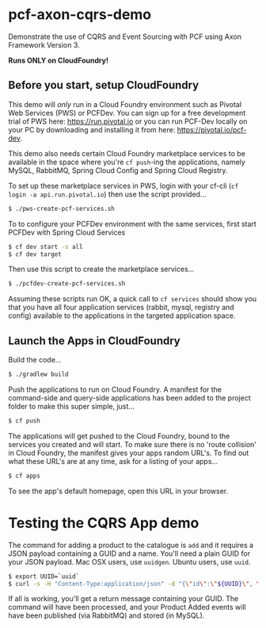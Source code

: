 # pcf-axon-cqrs-demo

Demonstrate the use of CQRS and Event Sourcing with PCF using Axon Framework Version 3.

**Runs ONLY on CloudFoundry!**

## Before you start, setup CloudFoundry

This demo will *only* run in a Cloud Foundry environment such as Pivotal Web Services (PWS) or PCFDev. You can sign up for a free development trial of PWS here: https://run.pivotal.io or you can run PCF-Dev locally on your PC by downloading and installing it from here: https://pivotal.io/pcf-dev. 

This demo also needs certain Cloud Foundry marketplace services to be available in the space where you're `cf push`-ing the applications, namely MySQL, RabbitMQ, Spring Cloud Config and Spring Cloud Registry. 

To set up these marketplace services in PWS, login with your cf-cli (`cf login -a api.run.pivotal.io`) then use the script provided...

````bash
$ ./pws-create-pcf-services.sh
````

To to configure your PCFDev environment with the same services, first start PCFDev with Spring Cloud Services 

````bash
$ cf dev start -s all
$ cf dev target
````

Then use this script to create the marketplace services...

````bash
$ ./pcfdev-create-pcf-services.sh
````

Assuming these scripts run OK, a quick call to `cf services` should show you that you have all four application services (rabbit, mysql, registry and config) available to the applications in the targeted application space.

## Launch the Apps in CloudFoundry

Build the code...

````bash
$ ./gradlew build
````

Push the applications to run on Cloud Foundry. A manifest for the command-side and query-side applications has been added to the project folder to make this super simple, just...

````bash
$ cf push
````

The applications will get pushed to the Cloud Foundry, bound to the services you created and will start. To make sure there is no 'route collision' in Cloud Foundry, the manifest gives your apps random URL's. To find out what these URL's are at any time, ask for a listing of your apps...

````bash
$ cf apps
````

To see the app's default homepage, open this URL in your browser.

# Testing the CQRS App demo

The command for adding a product to the catalogue is `add` and it requires a JSON payload containing a GUID and a name. You'll need a plain GUID for your JSON payload. Mac OSX users, use `uuidgen`. Ubuntu users, use `uuid`.

````bash
$ export UUID=`uuid`
$ curl -s -H "Content-Type:application/json" -d "{\"id\":\"${UUID}\", \"name\":\"test-${UUID}\"}" <YOUR-COMMAND-SIDE-URL>/add
````

If all is working, you'll get a return message containing your GUID. The command will have been processed, and your Product Added events will have been published (via RabbitMQ) and stored (in MySQL).